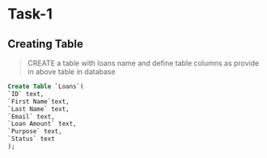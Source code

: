 # Task-1

## Creating Table

>CREATE a table with loans name and define table columns as provide in above table in database

```sql
Create Table `Loans`(
`ID` text,
`First Name`text, 
`Last Name` text,
`Email` text,
`Loan Amount` text,
`Purpose` text,
`Status` text
);
```
